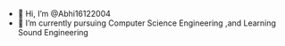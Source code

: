 - 👋 Hi, I’m @Abhi16122004
- 🌱 I’m currently pursuing Computer Science Engineering ,and Learning Sound Engineering

<!---
Abhi16122004/Abhi16122004 is a ✨ special ✨ repository because its `README.md` (this file) appears on your GitHub profile.
You can click the Preview link to take a look at your changes.
--->
